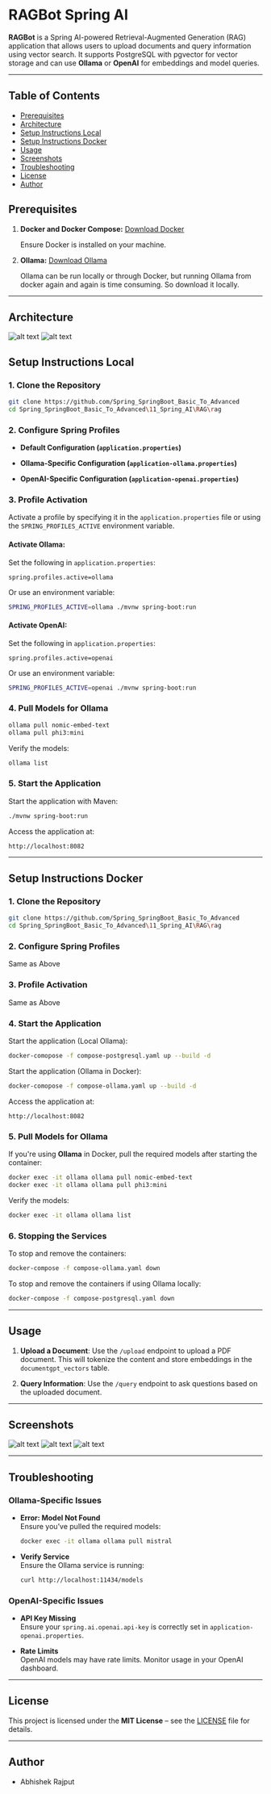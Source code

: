 # RAGBot Spring AI

**RAGBot** is a Spring AI-powered Retrieval-Augmented Generation (RAG) application that allows users to upload documents and query information using vector search. It supports PostgreSQL with pgvector for vector storage and can use **Ollama** or **OpenAI** for embeddings and model queries.

---


## Table of Contents

* [Prerequisites](#prerequisites)
* [Architecture](#architecture)
* [Setup Instructions Local](#setup-instructions-local)
* [Setup Instructions Docker](#setup-instructions-docker)
* [Usage](#usage)
* [Screenshots](#screenshots)
* [Troubleshooting](#troubleshooting)
* [License](#license)
* [Author](#author)


## Prerequisites

1. **Docker and Docker Compose:** [Download Docker](https://www.docker.com/get-started)
    
    Ensure Docker is installed on your machine. 

2. **Ollama:** [Download Ollama](https://ollama.com/download)
    
    Ollama can be run locally or through Docker, but running Ollama from docker again and again is time consuming. So download it locally.  

---

## Architecture

  ![alt text](<screenshots/document_ingestion_pipeline.png>) 
  ![alt text](<screenshots/rag_architecture.png>) 

## Setup Instructions Local

### **1. Clone the Repository**
```bash
git clone https://github.com/Spring_SpringBoot_Basic_To_Advanced
cd Spring_SpringBoot_Basic_To_Advanced\11_Spring_AI\RAG\rag
```

### **2. Configure Spring Profiles**

- **Default Configuration (`application.properties`)**
  
- **Ollama-Specific Configuration (`application-ollama.properties`)**  

- **OpenAI-Specific Configuration (`application-openai.properties`)**  

### **3. Profile Activation**

Activate a profile by specifying it in the `application.properties` file or using the `SPRING_PROFILES_ACTIVE` environment variable.

#### **Activate Ollama**:
Set the following in `application.properties`:
```properties
spring.profiles.active=ollama
```

Or use an environment variable:
```bash
SPRING_PROFILES_ACTIVE=ollama ./mvnw spring-boot:run
```

#### **Activate OpenAI**:
Set the following in `application.properties`:
```properties
spring.profiles.active=openai
```

Or use an environment variable:
```bash
SPRING_PROFILES_ACTIVE=openai ./mvnw spring-boot:run
```

### **4. Pull Models for Ollama**

```bash
ollama pull nomic-embed-text
ollama pull phi3:mini
```

Verify the models:
```bash
ollama list
```

### **5. Start the Application**

Start the application with Maven:
```bash
./mvnw spring-boot:run
```

Access the application at:
```
http://localhost:8082
```

---

## Setup Instructions Docker

### **1. Clone the Repository**
```bash
git clone https://github.com/Spring_SpringBoot_Basic_To_Advanced
cd Spring_SpringBoot_Basic_To_Advanced\11_Spring_AI\RAG\rag
```

### **2. Configure Spring Profiles**

Same as Above


### **3. Profile Activation**

Same as Above

### **4. Start the Application**

Start the application (Local Ollama):
```bash
docker-comopose -f compose-postgresql.yaml up --build -d 
```

Start the application (Ollama in Docker):
```bash
docker-comopose -f compose-ollama.yaml up --build -d 
```

Access the application at:
```
http://localhost:8082
```

### **5. Pull Models for Ollama**

If you're using **Ollama** in Docker, pull the required models after starting the container:
```bash
docker exec -it ollama ollama pull nomic-embed-text 
docker exec -it ollama ollama pull phi3:mini
```

Verify the models:
```bash
docker exec -it ollama ollama list
```

### **6. Stopping the Services**

To stop and remove the containers:
```bash
docker-compose -f compose-ollama.yaml down
```

To stop and remove the containers if using Ollama locally:
```bash
docker-compose -f compose-postgresql.yaml down
```

---


## Usage

1. **Upload a Document**:
   Use the `/upload` endpoint to upload a PDF document. This will tokenize the content and store embeddings in the `documentgpt_vectors` table.

2. **Query Information**:
   Use the `/query` endpoint to ask questions based on the uploaded document.

---

## Screenshots

  ![alt text](<screenshots/upload.png>) 
  ![alt text](<screenshots/empty_chat.png>) 
  ![alt text](<screenshots/chat.png>) 

---

## Troubleshooting

### **Ollama-Specific Issues**
- **Error: Model Not Found**  
  Ensure you’ve pulled the required models:
  ```bash
  docker exec -it ollama ollama pull mistral
  ```

- **Verify Service**  
  Ensure the Ollama service is running:
  ```bash
  curl http://localhost:11434/models
  ```

### **OpenAI-Specific Issues**
- **API Key Missing**  
  Ensure your `spring.ai.openai.api-key` is correctly set in `application-openai.properties`.

- **Rate Limits**  
  OpenAI models may have rate limits. Monitor usage in your OpenAI dashboard.

---

## License

This project is licensed under the **MIT License** – see the [LICENSE](./LICENSE) file for details.

---

## Author
 
 - Abhishek Rajput
